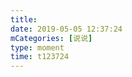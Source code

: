 ```yaml
---
title: 
date: 2019-05-05 12:37:24
mCategories: [说说]
type: moment
time: t123724
---
```


<div id="pics-20190505123724"></div>

<script src="/lib/moment/pics.js"></script>
<script>
var data = [
    {"link": "2019-05-05_000000.jpeg", "type": "shuoshuo"}
];
picsRender(data, "pics-20190505123724");
</script>

